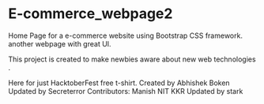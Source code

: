 # E-commerce_webpage2
Home Page for a e-commerce website using Bootstrap CSS framework.
another webpage with great UI.

This project is created to make newbies aware about new web technologies
.


Here for just HacktoberFest free t-shirt.
Created by Abhishek Boken
Updated by Secreterror
Contributors: 
    Manish 
NIT KKR
Updated by stark
